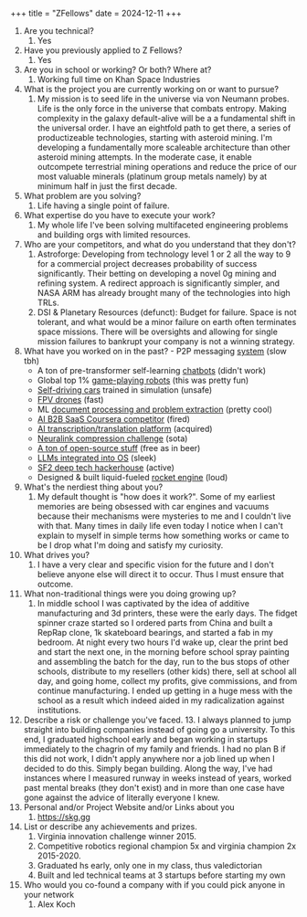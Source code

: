 +++
title = "ZFellows"
date = 2024-12-11
+++

1. Are you technical?
	  1. Yes
2. Have you previously applied to Z Fellows?
	  1. Yes
3. Are you in school or working? Or both? Where at?
	  1. Working full time on Khan Space Industries
4. What is the project you are currently working on or want to pursue?
	  1. My mission is to seed life in the universe via von Neumann probes. Life is the only force in the universe that combats entropy. Making complexity in the galaxy default-alive will be a a fundamental shift in the universal order. I have an eightfold path to get there, a series of productizeable technologies, starting with asteroid mining. I'm developing a fundamentally more scaleable architecture than other asteroid mining attempts. In the moderate case, it enable outcompete terrestrial mining operations and reduce the price of our most valuable minerals (platinum group metals namely) by at minimum half in just the first decade.
5. What problem are you solving?
	  1. Life having a single point of failure.
6. What expertise do you have to execute your work?
	  1. My whole life I've been solving multifaceted engineering problems and building orgs with limited resources.
7. Who are your competitors, and what do you understand that they don't?
	1. Astroforge: Developing from technology level 1 or 2 all the way to 9 for a commercial project decreases probability of success significantly. Their betting on developing a novel 0g mining and refining system. A redirect approach is significantly simpler, and NASA ARM has already brought many of the technologies into high TRLs.
	2. DSI & Planetary Resources (defunct): Budget for failure. Space is not tolerant, and what would be a minor failure on earth often terminates space missions. There will be oversights and allowing for single mission failures to bankrupt your company is not a winning strategy.
8. What have you worked on in the past?
	   - P2P messaging [system](https://github.com/djmango/pyddle) (slow tbh)
    - A ton of pre-transformer self-learning [chatbots](https://github.com/djmango/the-benjamin-project) (didn't work)
    - Global top 1% [game-playing robots](https://github.com/djmango/korvex) (this was pretty fun)
    - [Self-driving cars](https://youtu.be/pLDMhNwsbwI?si=olO68hEVxFpDS1t4) trained in simulation (unsafe)
    - [FPV drones](https://youtu.be/b7MsTlukhV8?si=NmKNjW-uj_2dV5ZC) (fast)
    - ML [document processing and problem extraction](https://getonder.com) (pretty cool)
    - [AI B2B SaaS Coursera competitor](https://jeeny.ai) (fired)
    - [AI transcription/translation platform](https://swiftink.io) (acquired)
    - [Neuralink compression challenge](https://github.com/djmango/smallbrain) (sota)
    - [A ton of open-source stuff](https://github.com/djmango/obsidian-transcription) (free as in beer)
    - [LLMs integrated into OS](https://i.inc) (sleek)
    - [SF2 deep tech hackerhouse](https://sf2.sh) (active)
    - Designed & built liquid-fueled [rocket engine](https://x.com/sulaimanghori/status/1861261036407661046) (loud)
9. What's the nerdiest thing about you?
	1. My default thought is "how does it work?". Some of my earliest memories are being obsessed with car engines and vacuums because their mechanisms were mysteries to me and I couldn't live with that. Many times in daily life even today I notice when I can't explain to myself in simple terms how something works or came to be I drop what I'm doing and satisfy my curiosity.
10. What drives you?
	1. I have a very clear and specific vision for the future and I don't believe anyone else will direct it to occur. Thus I must ensure that outcome.
11. What non-traditional things were you doing growing up?
    1. In middle school I was captivated by the idea of additive manufacturing and 3d printers, these were the early days. The fidget spinner craze started so I ordered parts from China and built a RepRap clone, 1k skateboard bearings, and started a fab in my bedroom. At night every two hours I'd wake up, clear the print bed and start the next one, in the morning before school spray painting and assembling the batch for the day, run to the bus stops of other schools, distribute to my resellers (other kids) there, sell at school all day, and going home, collect my profits, give commissions, and from continue manufacturing. I ended up getting in a huge mess with the school as a result which indeed aided in my radicalization against institutions.
12. Describe a risk or challenge you've faced.
	13. I always planned to jump straight into building companies instead of going go a university. To this end, I graduated highschool early and began working in startups immediately to the chagrin of my family and friends. I had no plan B if this did not work, I didn't apply anywhere nor a job lined up when I decided to do this. Simply began building. Along the way, I've had instances where I measured runway in weeks instead of years, worked past mental breaks (they don't exist) and in more than one case have gone against the advice of literally everyone I knew.
13. Personal and/or Project Website and/or Links about you
	1. https://skg.gg
14. List or describe any achievements and prizes.
	1. Virginia innovation challenge winner 2015.
	2. Competitive robotics regional champion 5x and virginia champion 2x 2015-2020.
	3. Graduated hs early, only one in my class, thus valedictorian
	4. Built and led technical teams at 3 startups before starting my own
15. Who would you co-found a company with if you could pick anyone in your network
	1. Alex Koch
